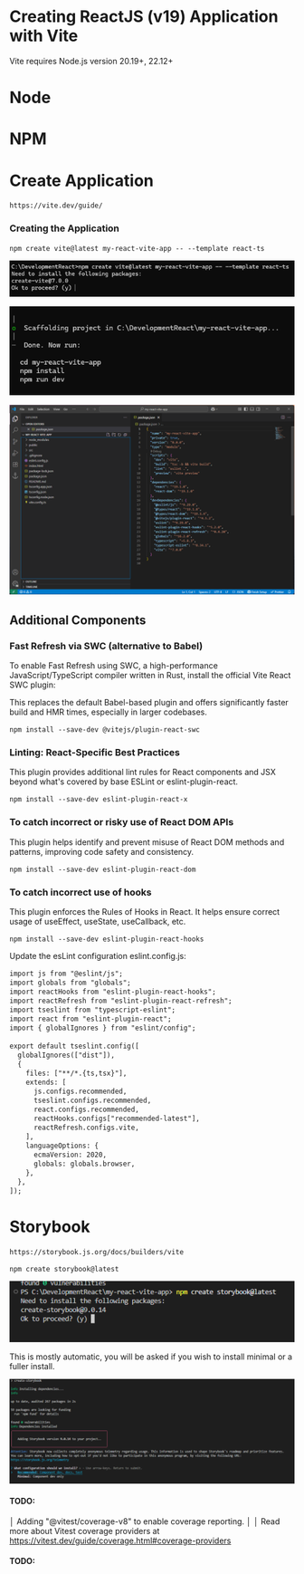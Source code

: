 # Creating ReactJS (v19) Application with Vite

Vite requires Node.js version 20.19+, 22.12+

# Node

# NPM

# Create Application

```
https://vite.dev/guide/
```

### Creating the Application

```
npm create vite@latest my-react-vite-app -- --template react-ts
```

![](./documentation//images/create-app-01.png)

![](./documentation//images/create-app-02.png)

![](./documentation//images/create-app-03.png)

## Additional Components

### Fast Refresh via SWC (alternative to Babel)

To enable Fast Refresh using SWC, a high-performance JavaScript/TypeScript compiler written in Rust, install the official Vite React SWC plugin:

This replaces the default Babel-based plugin and offers significantly faster build and HMR times, especially in larger codebases.

```
npm install --save-dev @vitejs/plugin-react-swc
```

### Linting: React-Specific Best Practices

This plugin provides additional lint rules for React components and JSX beyond what's covered by base ESLint or eslint-plugin-react.

```
npm install --save-dev eslint-plugin-react-x
```

### To catch incorrect or risky use of React DOM APIs

This plugin helps identify and prevent misuse of React DOM methods and patterns, improving code safety and consistency.

```
npm install --save-dev eslint-plugin-react-dom
```

### To catch incorrect use of hooks

This plugin enforces the Rules of Hooks in React. It helps ensure correct usage of useEffect, useState, useCallback, etc.

```
npm install --save-dev eslint-plugin-react-hooks
```

Update the esLint configuration
eslint.config.js:

```
import js from "@eslint/js";
import globals from "globals";
import reactHooks from "eslint-plugin-react-hooks";
import reactRefresh from "eslint-plugin-react-refresh";
import tseslint from "typescript-eslint";
import react from "eslint-plugin-react";
import { globalIgnores } from "eslint/config";

export default tseslint.config([
  globalIgnores(["dist"]),
  {
    files: ["**/*.{ts,tsx}"],
    extends: [
      js.configs.recommended,
      tseslint.configs.recommended,
      react.configs.recommended,
      reactHooks.configs["recommended-latest"],
      reactRefresh.configs.vite,
    ],
    languageOptions: {
      ecmaVersion: 2020,
      globals: globals.browser,
    },
  },
]);

```

# Storybook

```
https://storybook.js.org/docs/builders/vite
```

```
npm create storybook@latest
```

![](./documentation/images/install-storybook-01.png)

This is mostly automatic, you will be asked if you wish to install minimal or a fuller install.

![](./documentation/images/install-storybook-02.png)

#### TODO:

│ Adding "@vitest/coverage-v8" to enable coverage reporting. │
│ Read more about Vitest coverage providers at https://vitest.dev/guide/coverage.html#coverage-providers

#### TODO:

